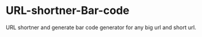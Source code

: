 # URL-shortner-Bar-code
URL shortner and generate bar code generator for any big url and short url.

